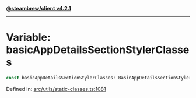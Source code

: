 [**@steambrew/client v4.2.1**](../README.md)

***

# Variable: basicAppDetailsSectionStylerClasses

```ts
const basicAppDetailsSectionStylerClasses: BasicAppDetailsSectionStylerClasses;
```

Defined in: [src/utils/static-classes.ts:1081](https://github.com/SteamClientHomebrew/SDK/blob/main/typescript-packages/client/src/utils/static-classes.ts#L1081)

